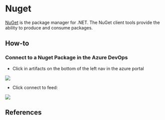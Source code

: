 # Nuget 

[NuGet](https://www.nuget.org/) is the package manager for .NET. The NuGet client tools provide the ability to produce and consume packages. 

## How-to 

### Connect to a Nuget Package in the Azure DevOps 

- Click in artifacts on the bottom of the left nav in the azure portal 

![](http://tinyurl.com/y3nl9pqu)

- Click connect to feed: 

![](http://tinyurl.com/y24a8hxw)


## References
